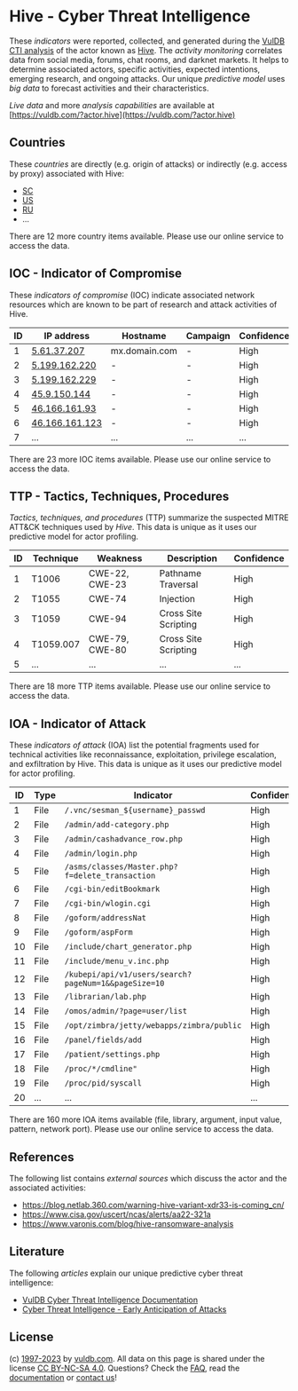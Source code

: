 # Hive - Cyber Threat Intelligence

These _indicators_ were reported, collected, and generated during the [VulDB CTI analysis](https://vuldb.com/?kb.cti) of the actor known as [Hive](https://vuldb.com/?actor.hive). The _activity monitoring_ correlates data from social media, forums, chat rooms, and darknet markets. It helps to determine associated actors, specific activities, expected intentions, emerging research, and ongoing attacks. Our unique _predictive model_ uses _big data_ to forecast activities and their characteristics.

_Live data_ and more _analysis capabilities_ are available at [https://vuldb.com/?actor.hive](https://vuldb.com/?actor.hive)

## Countries

These _countries_ are directly (e.g. origin of attacks) or indirectly (e.g. access by proxy) associated with Hive:

* [SC](https://vuldb.com/?country.sc)
* [US](https://vuldb.com/?country.us)
* [RU](https://vuldb.com/?country.ru)
* ...

There are 12 more country items available. Please use our online service to access the data.

## IOC - Indicator of Compromise

These _indicators of compromise_ (IOC) indicate associated network resources which are known to be part of research and attack activities of Hive.

ID | IP address | Hostname | Campaign | Confidence
-- | ---------- | -------- | -------- | ----------
1 | [5.61.37.207](https://vuldb.com/?ip.5.61.37.207) | mx.domain.com | - | High
2 | [5.199.162.220](https://vuldb.com/?ip.5.199.162.220) | - | - | High
3 | [5.199.162.229](https://vuldb.com/?ip.5.199.162.229) | - | - | High
4 | [45.9.150.144](https://vuldb.com/?ip.45.9.150.144) | - | - | High
5 | [46.166.161.93](https://vuldb.com/?ip.46.166.161.93) | - | - | High
6 | [46.166.161.123](https://vuldb.com/?ip.46.166.161.123) | - | - | High
7 | ... | ... | ... | ...

There are 23 more IOC items available. Please use our online service to access the data.

## TTP - Tactics, Techniques, Procedures

_Tactics, techniques, and procedures_ (TTP) summarize the suspected MITRE ATT&CK techniques used by _Hive_. This data is unique as it uses our predictive model for actor profiling.

ID | Technique | Weakness | Description | Confidence
-- | --------- | -------- | ----------- | ----------
1 | T1006 | CWE-22, CWE-23 | Pathname Traversal | High
2 | T1055 | CWE-74 | Injection | High
3 | T1059 | CWE-94 | Cross Site Scripting | High
4 | T1059.007 | CWE-79, CWE-80 | Cross Site Scripting | High
5 | ... | ... | ... | ...

There are 18 more TTP items available. Please use our online service to access the data.

## IOA - Indicator of Attack

These _indicators of attack_ (IOA) list the potential fragments used for technical activities like reconnaissance, exploitation, privilege escalation, and exfiltration by Hive. This data is unique as it uses our predictive model for actor profiling.

ID | Type | Indicator | Confidence
-- | ---- | --------- | ----------
1 | File | `/.vnc/sesman_${username}_passwd` | High
2 | File | `/admin/add-category.php` | High
3 | File | `/admin/cashadvance_row.php` | High
4 | File | `/admin/login.php` | High
5 | File | `/asms/classes/Master.php?f=delete_transaction` | High
6 | File | `/cgi-bin/editBookmark` | High
7 | File | `/cgi-bin/wlogin.cgi` | High
8 | File | `/goform/addressNat` | High
9 | File | `/goform/aspForm` | High
10 | File | `/include/chart_generator.php` | High
11 | File | `/include/menu_v.inc.php` | High
12 | File | `/kubepi/api/v1/users/search?pageNum=1&&pageSize=10` | High
13 | File | `/librarian/lab.php` | High
14 | File | `/omos/admin/?page=user/list` | High
15 | File | `/opt/zimbra/jetty/webapps/zimbra/public` | High
16 | File | `/panel/fields/add` | High
17 | File | `/patient/settings.php` | High
18 | File | `/proc/*/cmdline"` | High
19 | File | `/proc/pid/syscall` | High
20 | ... | ... | ...

There are 160 more IOA items available (file, library, argument, input value, pattern, network port). Please use our online service to access the data.

## References

The following list contains _external sources_ which discuss the actor and the associated activities:

* https://blog.netlab.360.com/warning-hive-variant-xdr33-is-coming_cn/
* https://www.cisa.gov/uscert/ncas/alerts/aa22-321a
* https://www.varonis.com/blog/hive-ransomware-analysis

## Literature

The following _articles_ explain our unique predictive cyber threat intelligence:

* [VulDB Cyber Threat Intelligence Documentation](https://vuldb.com/?kb.cti)
* [Cyber Threat Intelligence - Early Anticipation of Attacks](https://www.scip.ch/en/?labs.20201022)

## License

(c) [1997-2023](https://vuldb.com/?kb.changelog) by [vuldb.com](https://vuldb.com/?kb.about). All data on this page is shared under the license [CC BY-NC-SA 4.0](https://creativecommons.org/licenses/by-nc-sa/4.0/). Questions? Check the [FAQ](https://vuldb.com/?kb.faq), read the [documentation](https://vuldb.com/?kb) or [contact us](https://vuldb.com/?contact)!
